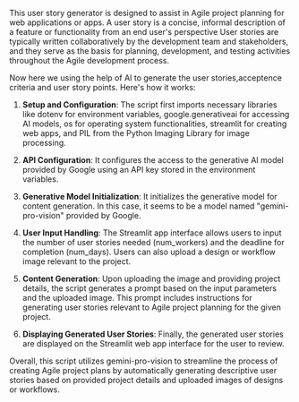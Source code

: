 This user story generator is designed to assist in Agile project planning for web applications or apps.
A user story is a concise, informal description of a feature or functionality from an end user's perspective
User stories are typically written collaboratively by the development team and stakeholders, and they serve as the basis for planning, development,
and testing activities throughout the Agile development process.

Now here we using the help of AI to generate the user stories,acceptence criteria and user story points.
Here's how it works:

1. **Setup and Configuration**: The script first imports necessary libraries like dotenv for environment variables, google.generativeai for accessing AI models, os
    for operating system functionalities, streamlit for creating web apps, and PIL from the Python Imaging Library for image processing.

3. **API Configuration**: It configures the access to the generative AI model provided by Google using an API key stored in the environment variables.

4. **Generative Model Initialization**: It initializes the generative model for content generation. In this case, it seems to be a model named "gemini-pro-vision" provided by Google.

5. **User Input Handling**: The Streamlit app interface allows users to input the number of user stories needed (num_workers) and the deadline for completion (num_days).
   Users can also upload a design or workflow image relevant to the project.

7. **Content Generation**: Upon uploading the image and providing project details, the script generates a prompt based on the input parameters and the uploaded image.
   This prompt includes instructions for generating user stories relevant to Agile project planning for the given project.

9. **Displaying Generated User Stories**: Finally, the generated user stories are displayed on the Streamlit web app interface for the user to review.

Overall, this script utilizes gemini-pro-vision to streamline the process of creating Agile project plans by automatically generating descriptive user stories based on provided project details 
and uploaded images of designs or workflows.
